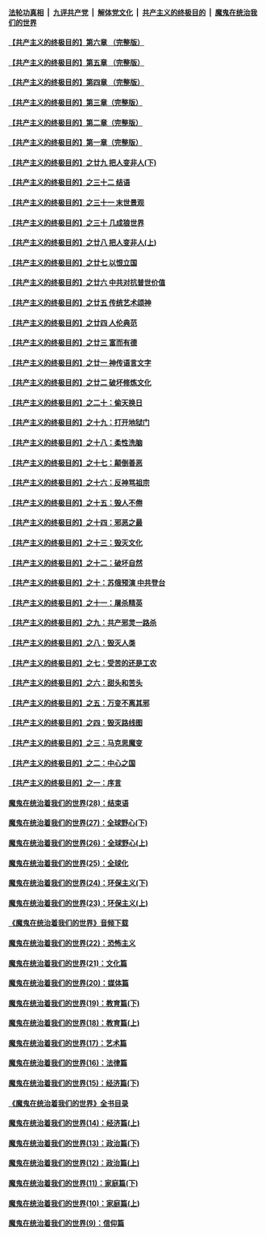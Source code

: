 ####  [法轮功真相](../../../../basic/blob/master/README.md?t=12121039) &nbsp;|&nbsp; [九评共产党](../../../../9ping.md/blob/master/README.md?t=12121039) &nbsp;|&nbsp; [解体党文化](../../../../jtdwh.md/blob/master/README.md?t=12121039)  &nbsp;|&nbsp; [共产主义的终极目的](../../../../gczydzjmd.md/blob/master/README.md?t=12121039) &nbsp;|&nbsp; [魔鬼在统治我们的世界](../../../../mgztzwmdsj.md/blob/master/README.md?t=12121039) 

#### [【共产主义的终极目的】第六章 （完整版）](../pages/nsc422/n11428913.md?t=12121039) 

#### [【共产主义的终极目的】第五章 （完整版）](../pages/nsc422/n11428912.md?t=12121039) 

#### [【共产主义的终极目的】第四章 （完整版）](../pages/nsc422/n11428907.md?t=12121039) 

#### [【共产主义的终极目的】第三章（完整版）](../pages/nsc422/n11428848.md?t=12121039) 

#### [【共产主义的终极目的】第二章（完整版）](../pages/nsc422/n11428831.md?t=12121039) 

#### [【共产主义的终极目的】第一章（完整版）](../pages/nsc422/n11417651.md?t=12121039) 

#### [【共产主义的终极目的】之廿九 把人变非人(下)](../pages/nsc422/n11344140.md?t=12121039) 

#### [【共产主义的终极目的】之三十二 结语](../pages/nsc422/n11360535.md?t=12121039) 

#### [【共产主义的终极目的】之三十一 末世景观](../pages/nsc422/n11351129.md?t=12121039) 

#### [【共产主义的终极目的】之三十 几成狼世界](../pages/nsc422/n11348280.md?t=12121039) 

#### [【共产主义的终极目的】之廿八 把人变非人(上)](../pages/nsc422/n11340492.md?t=12121039) 

#### [【共产主义的终极目的】之廿七 以恨立国](../pages/nsc422/n11336944.md?t=12121039) 

#### [【共产主义的终极目的】之廿六 中共对抗普世价值](../pages/nsc422/n11324785.md?t=12121039) 

#### [【共产主义的终极目的】之廿五 传统艺术颂神](../pages/nsc422/n11296396.md?t=12121039) 

#### [【共产主义的终极目的】之廿四 人伦典范](../pages/nsc422/n11296397.md?t=12121039) 

#### [【共产主义的终极目的】之廿三 富而有德](../pages/nsc422/n11283598.md?t=12121039) 

#### [【共产主义的终极目的】之廿一 神传语言文字](../pages/nsc422/n11263265.md?t=12121039) 

#### [【共产主义的终极目的】之廿二 破坏修炼文化](../pages/nsc422/n11245728.md?t=12121039) 

#### [【共产主义的终极目的】之二十：偷天换日](../pages/nsc422/n11238846.md?t=12121039) 

#### [【共产主义的终极目的】之十九：打开地狱门](../pages/nsc422/n11206376.md?t=12121039) 

#### [【共产主义的终极目的】之十八：柔性洗脑](../pages/nsc422/n11199994.md?t=12121039) 

#### [【共产主义的终极目的】之十七：颠倒善恶](../pages/nsc422/n11179782.md?t=12121039) 

#### [【共产主义的终极目的】之十六：反神骂祖宗](../pages/nsc422/n11166798.md?t=12121039) 

#### [【共产主义的终极目的】之十五：毁人不倦](../pages/nsc422/n11166792.md?t=12121039) 

#### [【共产主义的终极目的】之十四：邪恶之最](../pages/nsc422/n11150249.md?t=12121039) 

#### [【共产主义的终极目的】之十三：毁灭文化](../pages/nsc422/n11135227.md?t=12121039) 

#### [【共产主义的终极目的】之十二：破坏自然](../pages/nsc422/n11135214.md?t=12121039) 

#### [【共产主义的终极目的】之十：苏俄预演 中共登台](../pages/nsc422/n11118424.md?t=12121039) 

#### [【共产主义的终极目的】之十一：屠杀精英](../pages/nsc422/n11118442.md?t=12121039) 

#### [【共产主义的终极目的】之九：共产邪灵一路杀](../pages/nsc422/n11114139.md?t=12121039) 

#### [【共产主义的终极目的】之八：毁灭人类](../pages/nsc422/n11108503.md?t=12121039) 

#### [【共产主义的终极目的】之七：受苦的还是工农](../pages/nsc422/n11101809.md?t=12121039) 

#### [【共产主义的终极目的】之六：甜头和苦头](../pages/nsc422/n11096971.md?t=12121039) 

#### [【共产主义的终极目的】之五：万变不离其邪](../pages/nsc422/n11091285.md?t=12121039) 

#### [【共产主义的终极目的】之四：毁灭路线图](../pages/nsc422/n11086284.md?t=12121039) 

#### [【共产主义的终极目的】之三：马克思魔变](../pages/nsc422/n11061941.md?t=12121039) 

#### [【共产主义的终极目的】之二：中心之国](../pages/nsc422/n11047728.md?t=12121039) 

#### [【共产主义的终极目的】之一：序言](../pages/nsc422/n11086077.md?t=12121039) 

#### [魔鬼在统治着我们的世界(28)：结束语](../pages/nsc422/n10936246.md?t=12121039) 

#### [魔鬼在统治着我们的世界(27)：全球野心(下)](../pages/nsc422/n10928319.md?t=12121039) 

#### [魔鬼在统治着我们的世界(26)：全球野心(上)](../pages/nsc422/n10900318.md?t=12121039) 

#### [魔鬼在统治着我们的世界(25)：全球化](../pages/nsc422/n10788205.md?t=12121039) 

#### [魔鬼在统治着我们的世界(24)：环保主义(下)](../pages/nsc422/n10695307.md?t=12121039) 

#### [魔鬼在统治着我们的世界(23)：环保主义(上)](../pages/nsc422/n10688613.md?t=12121039) 

#### [《魔鬼在统治着我们的世界》音频下载](../pages/nsc422/n10635553.md?t=12121039) 

#### [魔鬼在统治着我们的世界(22)：恐怖主义](../pages/nsc422/n10614727.md?t=12121039) 

#### [魔鬼在统治着我们的世界(21)：文化篇](../pages/nsc422/n10597706.md?t=12121039) 

#### [魔鬼在统治着我们的世界(20)：媒体篇](../pages/nsc422/n10586579.md?t=12121039) 

#### [魔鬼在统治着我们的世界(19)：教育篇(下)](../pages/nsc422/n10564808.md?t=12121039) 

#### [魔鬼在统治着我们的世界(18)：教育篇(上)](../pages/nsc422/n10526970.md?t=12121039) 

#### [魔鬼在统治着我们的世界(17)：艺术篇](../pages/nsc422/n10499093.md?t=12121039) 

#### [魔鬼在统治着我们的世界(16)：法律篇](../pages/nsc422/n10485969.md?t=12121039) 

#### [魔鬼在统治着我们的世界(15)：经济篇(下)](../pages/nsc422/n10469975.md?t=12121039) 

#### [《魔鬼在统治着我们的世界》全书目录](../pages/nsc422/n10464261.md?t=12121039) 

#### [魔鬼在统治着我们的世界(14)：经济篇(上)](../pages/nsc422/n10457370.md?t=12121039) 

#### [魔鬼在统治着我们的世界(13)：政治篇(下)](../pages/nsc422/n10448270.md?t=12121039) 

#### [魔鬼在统治着我们的世界(12)：政治篇(上)](../pages/nsc422/n10444576.md?t=12121039) 

#### [魔鬼在统治着我们的世界(11)：家庭篇(下)](../pages/nsc422/n10440961.md?t=12121039) 

#### [魔鬼在统治着我们的世界(10)：家庭篇(上)](../pages/nsc422/n10435448.md?t=12121039) 

#### [魔鬼在统治着我们的世界(9)：信仰篇](../pages/nsc422/n10432159.md?t=12121039) 

